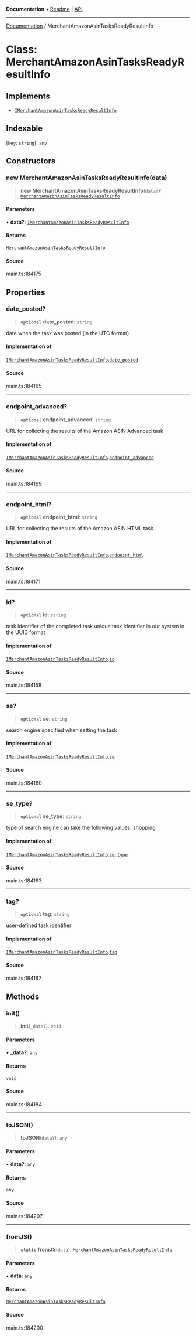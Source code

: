 **Documentation** • [Readme](../README.md) \| [API](../globals.md)

***

[Documentation](../README.md) / MerchantAmazonAsinTasksReadyResultInfo

# Class: MerchantAmazonAsinTasksReadyResultInfo

## Implements

- [`IMerchantAmazonAsinTasksReadyResultInfo`](../interfaces/IMerchantAmazonAsinTasksReadyResultInfo.md)

## Indexable

 \[`key`: `string`\]: `any`

## Constructors

### new MerchantAmazonAsinTasksReadyResultInfo(data)

> **new MerchantAmazonAsinTasksReadyResultInfo**(`data`?): [`MerchantAmazonAsinTasksReadyResultInfo`](MerchantAmazonAsinTasksReadyResultInfo.md)

#### Parameters

• **data?**: [`IMerchantAmazonAsinTasksReadyResultInfo`](../interfaces/IMerchantAmazonAsinTasksReadyResultInfo.md)

#### Returns

[`MerchantAmazonAsinTasksReadyResultInfo`](MerchantAmazonAsinTasksReadyResultInfo.md)

#### Source

main.ts:184175

## Properties

### date\_posted?

> **`optional`** **date\_posted**: `string`

date when the task was posted (in the UTC format)

#### Implementation of

[`IMerchantAmazonAsinTasksReadyResultInfo`](../interfaces/IMerchantAmazonAsinTasksReadyResultInfo.md).[`date_posted`](../interfaces/IMerchantAmazonAsinTasksReadyResultInfo.md#date_posted)

#### Source

main.ts:184165

***

### endpoint\_advanced?

> **`optional`** **endpoint\_advanced**: `string`

URL for collecting the results of the Amazon ASIN Advanced task

#### Implementation of

[`IMerchantAmazonAsinTasksReadyResultInfo`](../interfaces/IMerchantAmazonAsinTasksReadyResultInfo.md).[`endpoint_advanced`](../interfaces/IMerchantAmazonAsinTasksReadyResultInfo.md#endpoint_advanced)

#### Source

main.ts:184169

***

### endpoint\_html?

> **`optional`** **endpoint\_html**: `string`

URL for collecting the results of the Amazon ASIN HTML task

#### Implementation of

[`IMerchantAmazonAsinTasksReadyResultInfo`](../interfaces/IMerchantAmazonAsinTasksReadyResultInfo.md).[`endpoint_html`](../interfaces/IMerchantAmazonAsinTasksReadyResultInfo.md#endpoint_html)

#### Source

main.ts:184171

***

### id?

> **`optional`** **id**: `string`

task identifier of the completed task
unique task identifier in our system in the UUID format

#### Implementation of

[`IMerchantAmazonAsinTasksReadyResultInfo`](../interfaces/IMerchantAmazonAsinTasksReadyResultInfo.md).[`id`](../interfaces/IMerchantAmazonAsinTasksReadyResultInfo.md#id)

#### Source

main.ts:184158

***

### se?

> **`optional`** **se**: `string`

search engine specified when setting the task

#### Implementation of

[`IMerchantAmazonAsinTasksReadyResultInfo`](../interfaces/IMerchantAmazonAsinTasksReadyResultInfo.md).[`se`](../interfaces/IMerchantAmazonAsinTasksReadyResultInfo.md#se)

#### Source

main.ts:184160

***

### se\_type?

> **`optional`** **se\_type**: `string`

type of search engine
can take the following values: shopping

#### Implementation of

[`IMerchantAmazonAsinTasksReadyResultInfo`](../interfaces/IMerchantAmazonAsinTasksReadyResultInfo.md).[`se_type`](../interfaces/IMerchantAmazonAsinTasksReadyResultInfo.md#se_type)

#### Source

main.ts:184163

***

### tag?

> **`optional`** **tag**: `string`

user-defined task identifier

#### Implementation of

[`IMerchantAmazonAsinTasksReadyResultInfo`](../interfaces/IMerchantAmazonAsinTasksReadyResultInfo.md).[`tag`](../interfaces/IMerchantAmazonAsinTasksReadyResultInfo.md#tag)

#### Source

main.ts:184167

## Methods

### init()

> **init**(`_data`?): `void`

#### Parameters

• **\_data?**: `any`

#### Returns

`void`

#### Source

main.ts:184184

***

### toJSON()

> **toJSON**(`data`?): `any`

#### Parameters

• **data?**: `any`

#### Returns

`any`

#### Source

main.ts:184207

***

### fromJS()

> **`static`** **fromJS**(`data`): [`MerchantAmazonAsinTasksReadyResultInfo`](MerchantAmazonAsinTasksReadyResultInfo.md)

#### Parameters

• **data**: `any`

#### Returns

[`MerchantAmazonAsinTasksReadyResultInfo`](MerchantAmazonAsinTasksReadyResultInfo.md)

#### Source

main.ts:184200
